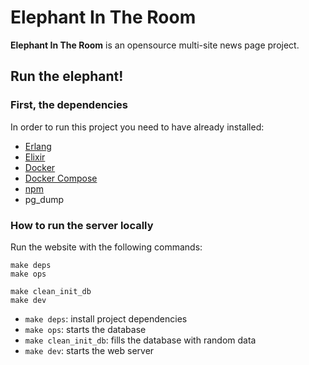# Elephant In The Room
**Elephant In The Room** is an opensource multi-site news page project.

## Run the elephant!

### First, the dependencies
In order to run this project you need to have already installed:

* [Erlang](http://erlang.org/doc/installation_guide/INSTALL.html)
* [Elixir](https://elixir-lang.org/install.html)
* [Docker](https://docs.docker.com/install/)
* [Docker Compose](https://docs.docker.com/compose/install/)
* [npm](https://docs.npmjs.com/cli/install)
* pg_dump

### How to run the server locally
Run the website with the following commands:

```
make deps
make ops
```

```
make clean_init_db
make dev
```

- `make deps`: install project dependencies
- `make ops`: starts the database
- `make clean_init_db`: fills the database with random data
- `make dev`: starts the web server
